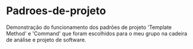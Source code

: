 # Padroes-de-projeto
Demonstração do funcionamento dos padrões de projeto 'Template Method' e 'Command' que foram escolhidos para o meu grupo na cadeira de análise e projeto de software. 
